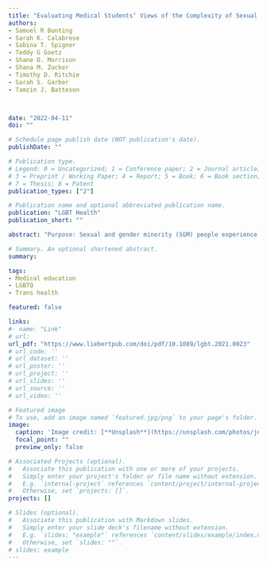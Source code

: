 ```yaml
---
title: "Evaluating Medical Students’ Views of the Complexity of Sexual Minority Patients and Implications for Care."
authors:
- Samuel R Bunting
- Sarah K. Calabrese 
- Sabina T. Spigner
- Teddy G Goetz 
- Shane D. Morrison 
- Shana M. Zucker 
- Timothy D. Ritchie 
- Sarah S. Garber
- Tamzin J. Batteson



date: "2022-04-11"
doi: ""

# Schedule page publish date (NOT publication's date).
publishDate: ""

# Publication type.
# Legend: 0 = Uncategorized; 1 = Conference paper; 2 = Journal article;
# 3 = Preprint / Working Paper; 4 = Report; 5 = Book; 6 = Book section;
# 7 = Thesis; 8 = Patent
publication_types: ["2"]

# Publication name and optional abbreviated publication name.
publication: "LGBT Health"
publication_short: ""

abstract: "Purpose: Sexual and gender minority (SGM) people experience many health care disparities. We aimed to determine if medical students viewed sexual minority patients (lesbian, gay, or bisexual [LGB] men/women) as more complex than heterosexual patients, even when presenting with the same symptoms, and whether this perceived complexity affected confidence caring for LGB patients. Methods: A fictional patient with an upper respiratory infection was presented with systematic variation of the patient’s sexual orientation across six experimental conditions in an online, vignette-based experimental study. Participants rated their perception of the medical, therapeutic, and social complexity of the patient, and completed a measure of stigma toward SGM people. Finally, participants indicated their confidence caring for the presented patient. Results: Overall, 665 students participated. Participants viewed the LGB patients as more complex across all domains, relative to heterosexual patients. Perceived medical and social complexity predicted lower confidence caring for the patient. Participants reported lower confidence caring for gay male patients with indirect effects of medical and social complexity. LGB identity was broadly and indirectly associated with lower confidence through social complexity. Conclusion: Our results suggest students view LGB patients as more complex compared with heterosexual patients. Medical education programs must provide training about the effects of social biases on clinical judgments and care for LGB patients, as well as build skills to ensure confidence caring for LGB patients."

# Summary. An optional shortened abstract.
summary:

tags:
- Medical education
- LGBTQ 
- Trans health

featured: false

links:
#- name: "Link"
# url: 
url_pdf: "https://www.liebertpub.com/doi/pdf/10.1089/lgbt.2021.0023"
# url_code: ''
# url_dataset: ''
# url_poster: ''
# url_project: ''
# url_slides: ''
# url_source: ''
# url_video: ''

# Featured image
# To use, add an image named `featured.jpg/png` to your page's folder. 
image:
  caption: 'Image credit: [**Unsplash**](https://unsplash.com/photos/jdD8gXaTZsc)'
  focal_point: ""
  preview_only: false

# Associated Projects (optional).
#   Associate this publication with one or more of your projects.
#   Simply enter your project's folder or file name without extension.
#   E.g. `internal-project` references `content/project/internal-project/index.md`.
#   Otherwise, set `projects: []`.
projects: []

# Slides (optional).
#   Associate this publication with Markdown slides.
#   Simply enter your slide deck's filename without extension.
#   E.g. `slides: "example"` references `content/slides/example/index.md`.
#   Otherwise, set `slides: ""`.
# slides: example
---
```




